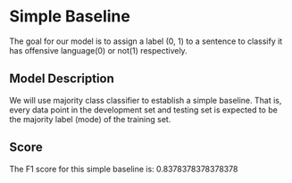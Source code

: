 # Simple Baseline
The goal for our model is to assign a label (0, 1) to a sentence to classify it has offensive language(0) or not(1) respectively.

## Model Description
We will use majority class classifier to establish a simple baseline. That is, every data point in the development set and testing set is expected to be the majority label (mode) of the training set.

## Score
The F1 score for this simple baseline is: 0.8378378378378378
